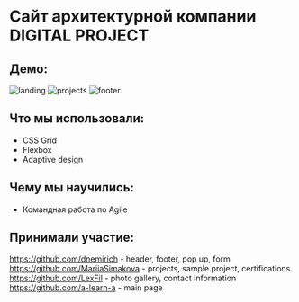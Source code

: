 # Сайт архитектурной компании DIGITAL PROJECT
## Демо:
![landing](https://user-images.githubusercontent.com/84833039/129045975-2e6b8e32-a814-4906-8da7-292fcc6079b2.png)
![projects](https://user-images.githubusercontent.com/84833039/129048195-de59674b-98ff-4dd7-84cf-c011f25028a2.png)
![footer](https://user-images.githubusercontent.com/84833039/129046549-13e1f521-88e1-44aa-86f3-d76a05326040.png)
## Что мы использовали:
* CSS Grid
* Flexbox
* Adaptive design
## Чему мы научились:
* Командная работа по Agile 
## Принимали участие:
https://github.com/dnemirich - header, footer, pop up, form<br>
https://github.com/MariiaSimakova - projects, sample project, certifications<br>
https://github.com/LexFil - photo gallery, contact information<br>
https://github.com/a-learn-a - main page

